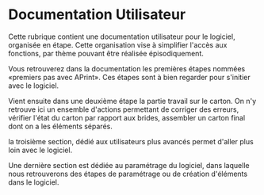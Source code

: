 Documentation Utilisateur
=========================

Cette rubrique contient une documentation utilisateur pour le logiciel, organisée en étape. Cette organisation vise à simplifier l'accès aux fonctions, par thème pouvant être réalisée épisodiquement.

Vous retrouverez dans la documentation les premières étapes nommées «premiers pas avec APrint». Ces étapes sont à bien regarder pour s'initier avec le logiciel.

Vient ensuite dans une deuxième étape la partie travail sur le carton. On n'y retrouve ici un ensemble d'actions permettant de corriger des erreurs, vérifier l'état du carton par rapport aux brides, assembler un carton final dont on a les éléments séparés.

la troisième section, dédié aux utilisateurs plus avancés permet d'aller plus loin avec le logiciel.

Une dernière section est dédiée au paramétrage du logiciel, dans laquelle nous retrouverons des étapes de paramétrage ou de création d'éléments dans le logiciel.
